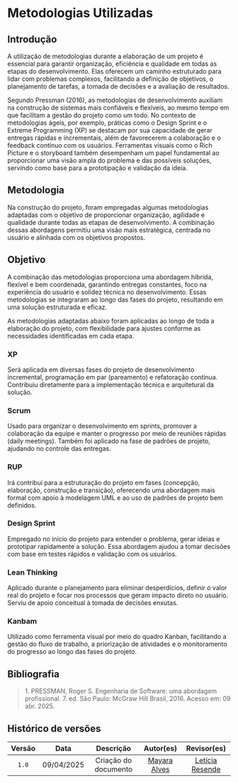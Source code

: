 # Metodologias Utilizadas 

## Introdução

A utilização de metodologias durante a elaboração de um projeto é essencial para garantir organização, eficiência e qualidade em todas as etapas do desenvolvimento. Elas oferecem um caminho estruturado para lidar com problemas complexos, facilitando a definição de objetivos, o planejamento de tarefas, a tomada de decisões e a avaliação de resultados. 

Segundo Pressman (2016), as metodologias de desenvolvimento auxiliam na construção de sistemas mais confiáveis e flexíveis, ao mesmo tempo em que facilitam a gestão do projeto como um todo. No contexto de metodologias ágeis, por exemplo, práticas como o Design Sprint e o Extreme Programming (XP) se destacam por sua capacidade de gerar entregas rápidas e incrementais, além de favorecerem a colaboração e o feedback contínuo com os usuários. Ferramentas visuais como o Rich Picture e o storyboard também desempenham um papel fundamental ao proporcionar uma visão ampla do problema e das possíveis soluções, servindo como base para a prototipação e validação da ideia.

## Metodologia

Na construção do projeto, foram empregadas algumas metodologias adaptadas com o objetivo de proporcionar organização, agilidade e qualidade durante todas as etapas de desenvolvimento. A combinação dessas abordagens permitiu uma visão mais estratégica, centrada no usuário e alinhada com os objetivos propostos.

## Objetivo

A combinação das metodologias proporciona uma abordagem híbrida, flexível e bem coordenada, garantindo entregas constantes, foco na experiência do usuário e solidez técnica no desenvolvimento. Essas metodologias se integraram ao longo das fases do projeto, resultando em uma solução estruturada e eficaz.

As metodologias adaptadas abaixo foram aplicadas ao longo de toda a elaboração do projeto, com flexibilidade para ajustes conforme as necessidades identificadas em cada etapa.

### XP
Será aplicada em diversas fases do projeto de desenvolvimento incremental, programação em par (pareamento) e refatoração contínua. Contribuiu diretamente para a implementação técnica e arquitetural da solução.

### Scrum

Usado para organizar o desenvolvimento em sprints, promover a colaboração da equipe e manter o progresso por meio de reuniões rápidas (daily meetings). Também foi aplicado na fase de padrões de projeto, ajudando no controle das entregas.

### RUP

Irá contribui para a estruturação do projeto em fases (concepção, elaboração, construção e transição), oferecendo uma abordagem mais formal com apoio à modelagem UML e ao uso de padrões de projeto bem definidos.

### Design Sprint

Empregado no início do projeto para entender o problema, gerar ideias e prototipar rapidamente a solução. Essa abordagem ajudou a tomar decisões com base em testes rápidos e validação com os usuários.

### Lean Thinking

Aplicado durante o planejamento para eliminar desperdícios, definir o valor real do projeto e focar nos processos que geram impacto direto no usuário. Serviu de apoio conceitual à tomada de decisões enxutas.

### Kanbam

Utilizado como ferramenta visual por meio do quadro Kanban, facilitando a gestão do fluxo de trabalho, a priorização de atividades e o monitoramento do progresso ao longo das fases do projeto.

## Bibliografia 

> <p id="1">1. PRESSMAN, Roger S. Engenharia de Software: uma abordagem profissional. 7. ed. São Paulo: McGraw Hill Brasil, 2016. Acesso em: 09 abr. 2025.
</p>


## Histórico de versões
| Versão  |    Data    |      Descrição             |                  Autor(es)            |                  Revisor(es)            |
|:-----: | :--------: | :-----------------------: | :------------------------------: | :--------------------------------------------: |
|`1.0`  | 09/04/2025 |  Criação do documento  | [Mayara Alves](https://github.com/Mayara-tech)| [Letícia Resende](https://github.com/LeticiaResende23)|

